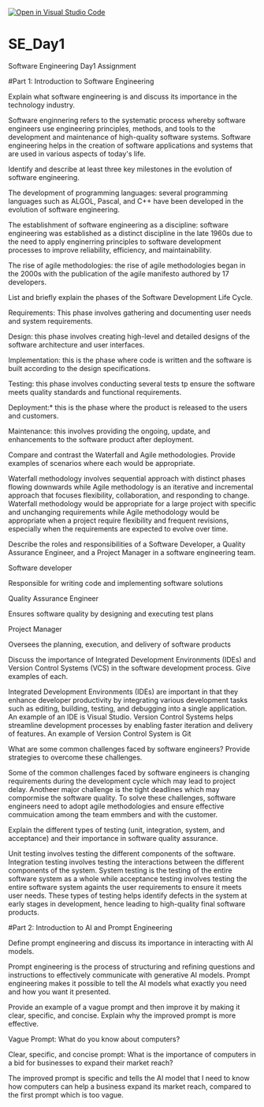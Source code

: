 [![Open in Visual Studio Code](https://classroom.github.com/assets/open-in-vscode-2e0aaae1b6195c2367325f4f02e2d04e9abb55f0b24a779b69b11b9e10269abc.svg)](https://classroom.github.com/online_ide?assignment_repo_id=16011578&assignment_repo_type=AssignmentRepo)
# SE_Day1
Software Engineering Day1 Assignment

#Part 1: Introduction to Software Engineering

Explain what software engineering is and discuss its importance in the technology industry.

Software enginnering refers to the systematic process whereby software engineers use engineering principles, methods, and tools to the development and maintenance of high-quality software systems. Software engineering helps in the creation of software applications and systems that are used in various aspects of today's life.


Identify and describe at least three key milestones in the evolution of software engineering.

The development of programming languages: several programming languages such as ALGOL, Pascal, and C++ have been developed in the evolution of software engineering.

The establishment of software engineering as a discipline: software engineering was established as a distinct discipline in the late 1960s due to the need to apply enginerring principles to software development processes to improve reliability, efficiency, and maintainability.

The rise of agile methodologies: the rise of agile methodologies began in the 2000s with the publication of the agile manifesto authored by 17 developers.


List and briefly explain the phases of the Software Development Life Cycle.

Requirements: This phase involves gathering and documenting user needs and system requirements.

Design: this phase involves creating high-level and detailed designs of the software architecture and user interfaces.

Implementation: this is the phase where code is written and the software is built according to the design specifications.

Testing: this phase involves conducting several tests tp ensure the software meets quality standards and functional requirements.

Deployment:* this is the phase where the product is released to the users and customers.

Maintenance: this involves providing the ongoing, update, and enhancements to the software product after deployment.


Compare and contrast the Waterfall and Agile methodologies. Provide examples of scenarios where each would be appropriate.

Waterfall methodology involves sequential approach with distinct phases flowing downwards while Agile methodology is an iterative and incremental approach that focuses flexibility, collaboration, and responding to change. Waterfall methodology would be appropriate for a large project with specific and unchanging requirements while Agile methodology would be appropriate when a project require flexibility and frequent revisions, especially when the requirements are expected to evolve over time.


Describe the roles and responsibilities of a Software Developer, a Quality Assurance Engineer, and a Project Manager in a software engineering team.

Software developer

Responsible for writing code and implementing software solutions

Quality Assurance Engineer

Ensures software quality by designing and executing test plans

Project Manager

Oversees the planning, execution, and delivery of software products

Discuss the importance of Integrated Development Environments (IDEs) and Version Control Systems (VCS) in the software development process. Give examples of each.

Integrated Development Environments (IDEs) are important in that they enhance developer productivity by integrating various development tasks such as editing, building, testing, and debugging into a single application. An example of an IDE is Visual Studio. Version Control Systems helps streamline development processes by enabling faster iteration and delivery of features. An example of Version Control System is Git

What are some common challenges faced by software engineers? Provide strategies to overcome these challenges.

Some of the common challenges faced by software engineers is changing requirements during the development cycle which may lead to project delay. Anotheer major challenge is the tight deadlines which may compormise the software quality. To solve these challenges, software engineers need to adopt agile methodologies and ensure effective commuication among the team emmbers and with the customer.

Explain the different types of testing (unit, integration, system, and acceptance) and their importance in software quality assurance.

Unit testing involves testing the different components of the software. Integration testing involves testing the interactions between the different components of the system. System testing is the testing of the entire software system as a whole while acceptance testing involves testing the entire software system againts the user requirements to ensure it meets user needs. These types of testing helps identify defects in the system at early stages in development, hence leading to high-quality final software products.

#Part 2: Introduction to AI and Prompt Engineering


Define prompt engineering and discuss its importance in interacting with AI models.

Prompt engineering is the process of structuring and refining questions and instructions to effectively communicate with generative AI models. Prompt engineering makes it possible to tell the AI models what exactly you need and how you want it presented.

Provide an example of a vague prompt and then improve it by making it clear, specific, and concise. Explain why the improved prompt is more effective.

Vague Prompt: What do you know about computers?

Clear, specific, and concise prompt: What is the importance of computers in a bid for businesses to expand their market reach?

The improved prompt is specific and tells the AI model that I need to know how computers can help a business expand its market reach, compared to the first prompt which is too vague.
